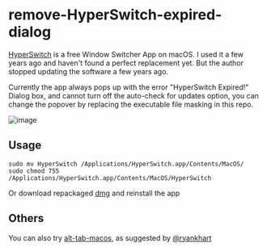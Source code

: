 # remove-HyperSwitch-expired-dialog

[HyperSwitch](https://bahoom.com/hyperswitch) is a free Window Switcher App on macOS. I used it a few years ago and haven't found a perfect replacement yet. But the author stopped updating the software a few years ago.

Currently the app always pops up with the error "HyperSwitch Expired!" Dialog box, and cannot turn off the auto-check for updates option, you can change the popover by replacing the executable file masking in this repo.

![image](https://user-images.githubusercontent.com/16370772/170864323-6a959f16-782e-401a-a7a9-49f074fc5a40.png)


## Usage

```
sudo mv HyperSwitch /Applications/HyperSwitch.app/Contents/MacOS/
sudo chmod 755 /Applications/HyperSwitch.app/Contents/MacOS/HyperSwitch
```
Or download repackaged [dmg](https://github.com/qzz0518/remove-HyperSwitch-expired-dialog/releases/tag/v1.0) and reinstall the app

## Others
You can also try [alt-tab-macos](https://alt-tab-macos.netlify.app/), as suggested by [@ryankhart](https://github.com/qzz0518/remove-HyperSwitch-expired-dialog/issues/4)
